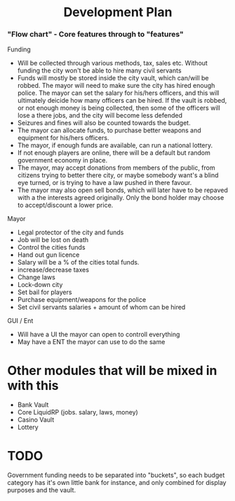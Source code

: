 <div align="center">
  <h1>Development Plan</h1>
</div>

### "Flow chart" - Core features through to "features"

Funding
  - Will be collected through various methods, tax, sales etc. Without funding the city won't be able to hire many civil servants
  - Funds will mostly be stored inside the city vault, which can/will be robbed. The mayor will need to make sure the city has hired enough police. The mayor can set the salary for his/hers officers, and this will ultimately deicide how many officers can be hired. If the vault is robbed, or not enough money is being collected, then some of the officers will lose a there jobs, and the city will become less defended
  - Seizures and fines will also be counted towards the budget.
  - The mayor can allocate funds, to purchase better weapons and equipment for his/hers officers.
  - The mayor, if enough funds are available, can run a national lottery. 
  - If not enough players are online, there will be a default but random government economy in place.
  - The mayor, may accept donations from members of the public, from citizens trying to better there city, or maybe somebody want's a blind eye turned, or is trying to have a law pushed in there favour.
  - The mayor may also open sell bonds, which will later have to be repaved with a the interests agreed originally. Only the bond holder may choose to accept/discount a lower price. 

Mayor
  - Legal protector of the city and funds
  - Job will be lost on death
  - Control the cities funds
  - Hand out gun licence
  - Salary will be a % of the cities total funds.
  - increase/decrease taxes
  - Change laws
  - Lock-down city
  - Set bail for players
  - Purchase equipment/weapons for the police 
  - Set civil servants salaries + amount of whom can be hired

GUI / Ent
- Will have a UI the mayor can open to controll everything
- May have a ENT the mayor can use to do the same

# Other modules that will be mixed in with this
  - Bank Vault
  - Core LiquidRP (jobs. salary, laws, money)
  - Casino Vault
  - Lottery

TODO
=====
Government funding needs to be separated into "buckets", so each budget category has it's own little bank for instance, and only combined for display purposes and the vault.